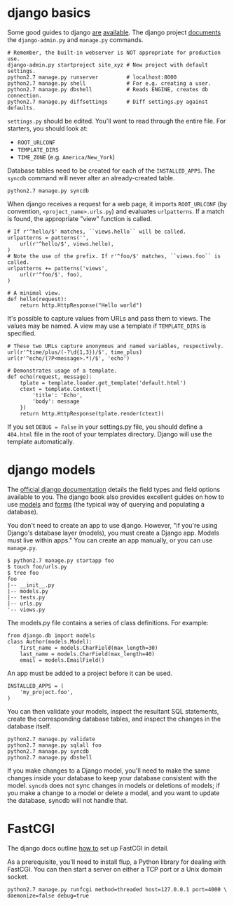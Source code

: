 django basics
=============

Some good guides to django [are](https://docs.djangoproject.com/en/1.4/)
[available](http://www.djangobook.com/en/2.0/index.html). The django project
[documents](https://docs.djangoproject.com/en/dev/ref/django-admin/) the
`django-admin.py` and `manage.py` commands.

    # Remember, the built-in webserver is NOT appropriate for production use.
    django-admin.py startproject site_xyz # New project with default settings.
    python2.7 manage.py runserver         # localhost:8000
    python2.7 manage.py shell             # For e.g. creating a user.
    python2.7 manage.py dbshell           # Reads ENGINE, creates db connection.
    python2.7 manage.py diffsettings      # Diff settings.py against defaults.

`settings.py` should be edited. You'll want to read through the entire file. For
starters, you should look at:

* `ROOT_URLCONF`
* `TEMPLATE_DIRS`
* `TIME_ZONE` (e.g. `America/New_York`)

Database tables need to be created for each of the `INSTALLED_APPS`. The
`syncdb` command will never alter an already-created table.

    python2.7 manage.py syncdb

When django receives a request for a web page, it imports `ROOT_URLCONF` (by
convention, `<project_name>.urls.py`) and evaluates `urlpatterns`. If a match
is found, the appropriate "view" function is called.

    # If r'^hello/$' matches, ``views.hello`` will be called.
    urlpatterns = patterns('',
        url(r'^hello/$', views.hello),
    )
    # Note the use of the prefix. If r'^foo/$' matches, ``views.foo`` is called.
    urlpatterns += patterns('views',
        url(r'^foo/$', foo),
    )

    # A minimal view.
    def hello(request):
        return http.HttpResponse("Hello world")

It's possible to capture values from URLs and pass them to views. The values may
be named. A view may use a template if `TEMPLATE_DIRS` is specified.

    # These two URLs capture anonymous and named variables, respectively.
    url(r'^time/plus/(-?\d{1,3})/$', time_plus)
    url(r'^echo/(?P<message>.*)/$', 'echo')

    # Demonstrates usage of a template.
    def echo(request, message):
        tplate = template.loader.get_template('default.html')
        ctext = template.Context({
            'title': 'Echo',
            'body': message
        })
        return http.HttpResponse(tplate.render(ctext))

If you set `DEBUG = False` in your settings.py file, you should define a
`404.html` file in the root of your templates directory. Django will use the
template automatically.

django models
=============

The [official django documentation](https://docs.djangoproject.com/en/1.4/ref/models/fields/)
details the field types and field options available to you. The django book also
provides excellent guides on how to use
[models](http://www.djangobook.com/en/2.0/chapter05.html) and
[forms](http://www.djangobook.com/en/2.0/chapter07.html) (the typical way of
querying and populating a database).

You don't need to create an app to use django. However, "if you're using
Django's database layer (models), you must create a Django app. Models must live
within apps." You can create an app manually, or you can use `manage.py`.

    $ python2.7 manage.py startapp foo
    $ touch foo/urls.py
    $ tree foo
    foo
    |-- __init__.py
    |-- models.py
    |-- tests.py
    |-- urls.py
    '-- views.py

The models.py file contains a series of class definitions. For example:

    from django.db import models
    class Author(models.Model):
        first_name = models.CharField(max_length=30)
        last_name = models.CharField(max_length=40)
        email = models.EmailField()

An app must be added to a project before it can be used.

    INSTALLED_APPS = (
        'my_project.foo',
    )

You can then validate your models, inspect the resultant SQL statements, create
the corresponding database tables, and inspect the changes in the database
itself.

    python2.7 manage.py validate
    python2.7 manage.py sqlall foo
    python2.7 manage.py syncdb
    python2.7 manage.py dbshell

If you make changes to a Django model, you'll need to make the same changes
inside your database to keep your database consistent with the model. `syncdb`
does not sync changes in models or deletions of models; if you make a change to
a model or delete a model, and you want to update the database, syncdb will not
handle that.

FastCGI
=======

The django docs outline
[how to](https://docs.djangoproject.com/en/dev/howto/deployment/fastcgi/) set up
FastCGI in detail.

As a prerequisite, you'll need to install flup, a Python library for dealing
with FastCGI. You can then start a server on either a TCP port or a Unix domain
socket.

    python2.7 manage.py runfcgi method=threaded host=127.0.0.1 port=4000 \
    daemonize=false debug=true
